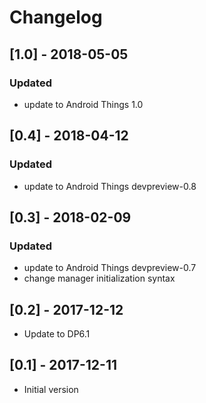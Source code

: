 # Changelog

## [1.0] - 2018-05-05
### Updated
- update to Android Things 1.0

## [0.4] - 2018-04-12
### Updated
- update to Android Things devpreview-0.8

## [0.3] - 2018-02-09
### Updated
- update to Android Things devpreview-0.7
- change manager initialization syntax

## [0.2] - 2017-12-12
- Update to DP6.1

## [0.1] - 2017-12-11
- Initial version
